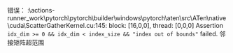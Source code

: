 
错误：
:\actions-runner\_work\pytorch\pytorch\builder\windows\pytorch\aten\src\ATen\native\cuda\ScatterGatherKernel.cu:145: block: [16,0,0], thread: [0,0,0] Assertion `idx_dim >= 0 && idx_dim < index_size && "index out of bounds"` failed.
邻接矩阵超范围


